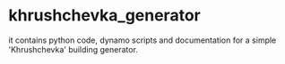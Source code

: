 # khrushchevka_generator
it contains python code, dynamo scripts and documentation for a simple 'Khrushchevka' building generator.
